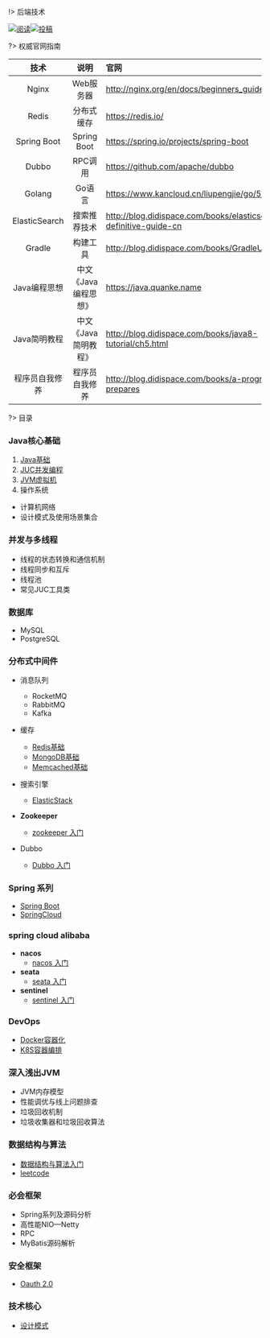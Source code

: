 !>   后端技术 

<a href="https://github.com/GitHubWxw/Study"><img src="https://img.shields.io/badge/阅读-read-brightgreen.svg" alt="阅读"></a><a href="https://github.com/GitHubWxw/Study#io"><img src="https://img.shields.io/badge/Java-面试指南-important" alt="投稿"></a>

?>  权威官网指南

|    技术     |     说明     | 官网 |
| :---------: | :----------: | :-------------------------------------------- |
|    Nginx    |  Web服务器   | http://nginx.org/en/docs/beginners_guide.html |
|    Redis    |  分布式缓存  | https://redis.io/                             |
| Spring Boot | Spring Boot | https://spring.io/projects/spring-boot        |
|    Dubbo    |   RPC调用    | https://github.com/apache/dubbo               |
|   Golang    |    Go语言    | https://www.kancloud.cn/liupengjie/go/570005  |
| ElasticSearch  |     搜索推荐技术     | http://blog.didispace.com/books/elasticsearch-definitive-guide-cn |
|     Gradle     |       构建工具       | http://blog.didispace.com/books/GradleUserGuide              |
|  Java编程思想  | 中文《Java编程思想》 | https://java.quanke.name                                     |
|  Java简明教程  | 中文《Java简明教程》 | http://blog.didispace.com/books/java8-tutorial/ch5.html      |
| 程序员自我修养 |    程序员自我修养    | http://blog.didispace.com/books/a-programmer-prepares        |

?>  目录



### Java核心基础

1. [Java基础](/后端技术/Java基础知识/Java基础/readme.md) 
2. [JUC并发编程](/后端技术/Java基础知识/JUC并发编程/readme.md) 
3. [JVM虚拟机](/后端技术/Java基础知识/JVM虚拟机/readme.md)  
4. 操作系统
- 计算机网络
- 设计模式及使用场景集合

### 并发与多线程

- 线程的状态转换和通信机制
- 线程同步和互斥
- 线程池
- 常见JUC工具类

### 数据库

- MySQL
- PostgreSQL

### 分布式中间件

- 消息队列
  - RocketMQ
  - RabbitMQ
  - Kafka
- 缓存
  - [Redis基础](/后端技术/分布式中间件/缓存/Redis基础.md) 
  - [MongoDB基础](/后端技术/分布式中间件/缓存/MongoDB基础.md) 
  - [Memcached基础](/后端技术/分布式中间件/缓存/Memcached基础.md) 
- 搜索引擎
  - [ElasticStack](/后端技术/分布式中间件/搜索引擎/README.md) 


- **Zookeeper** 
  - [zookeeper 入门](/后端技术/分布式中间件/Zookeeper/readme.md)  


- Dubbo
  - [Dubbo 入门](/后端技术/分布式中间件/Dubbo/readme.md) 

### Spring 系列

- [Spring Boot](/后端技术/Spring系列/1_SpringBoot/SpringBoot.md) 
- [SpringCloud](/后端技术/Spring系列/2_SpringCloud/springcloud.md)  

### spring cloud alibaba

- **nacos** 
  - [nacos 入门](/后端技术/SpringCloudAlibaba/nacos/nacos入门.md) 
- **seata** 
  - [seata 入门](/后端技术/SpringCloudAlibaba/seata/seata入门.md) 
- **sentinel** 
  - [sentinel 入门](/后端技术/SpringCloudAlibaba/sentinel/sentinel入门.md) 

### DevOps

- [Docker容器化](/后端技术/DevOps/Docker容器化/readme.md) 
- [K8S容器编排](/后端技术/DevOps/k8s容器编排/readme.md) 

### 深入浅出JVM

- JVM内存模型
- 性能调优与线上问题排查
- 垃圾回收机制
- 垃圾收集器和垃圾回收算法

### 数据结构与算法

- [数据结构与算法入门](/后端技术/数据结构与算法/数据结构与算法入门/readme.md) 
- [leetcode](/后端技术/数据结构与算法/leetcode/readme.md) 

### 必会框架

- Spring系列及源码分析
- 高性能NIO—Netty
- RPC
- MyBatis源码解析

### 安全框架

- [Oauth 2.0](/后端技术/安全框架/Oauth2.0/README.md)  

### 技术核心

- [设计模式](/后端技术/技术核心/设计模式.md) 